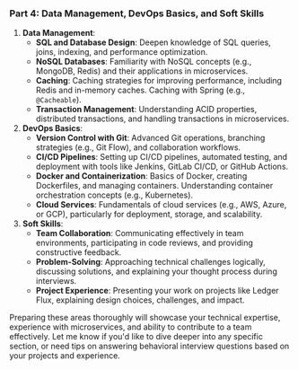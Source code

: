 ### Part 4: Data Management, DevOps Basics, and Soft Skills

1. **Data Management**:
   - **SQL and Database Design**: Deepen knowledge of SQL queries, joins, indexing, and performance optimization.
   - **NoSQL Databases**: Familiarity with NoSQL concepts (e.g., MongoDB, Redis) and their applications in microservices.
   - **Caching**: Caching strategies for improving performance, including Redis and in-memory caches. Caching with Spring (e.g., `@Cacheable`).
   - **Transaction Management**: Understanding ACID properties, distributed transactions, and handling transactions in microservices.
2. **DevOps Basics**:
   - **Version Control with Git**: Advanced Git operations, branching strategies (e.g., Git Flow), and collaboration workflows.
   - **CI/CD Pipelines**: Setting up CI/CD pipelines, automated testing, and deployment with tools like Jenkins, GitLab CI/CD, or GitHub Actions.
   - **Docker and Containerization**: Basics of Docker, creating Dockerfiles, and managing containers. Understanding container orchestration concepts (e.g., Kubernetes).
   - **Cloud Services**: Fundamentals of cloud services (e.g., AWS, Azure, or GCP), particularly for deployment, storage, and scalability.
3. **Soft Skills**:
   - **Team Collaboration**: Communicating effectively in team environments, participating in code reviews, and providing constructive feedback.
   - **Problem-Solving**: Approaching technical challenges logically, discussing solutions, and explaining your thought process during interviews.
   - **Project Experience**: Presenting your work on projects like Ledger Flux, explaining design choices, challenges, and impact.

Preparing these areas thoroughly will showcase your technical expertise, experience with microservices, and ability to contribute to a team effectively. Let me know if you'd like to dive deeper into any specific section, or need tips on answering behavioral interview questions based on your projects and experience.